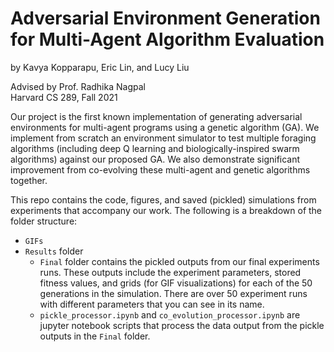 # Adversarial Environment Generation for Multi-Agent Algorithm Evaluation
by Kavya Kopparapu, Eric Lin, and Lucy Liu  

Advised by Prof. Radhika Nagpal  
Harvard CS 289, Fall 2021  

Our project is the first known implementation of generating adversarial environments for multi-agent programs using a genetic algorithm (GA). We implement from scratch an environment simulator to test multiple foraging algorithms (including deep Q learning and biologically-inspired swarm algorithms) against our proposed GA. We also demonstrate significant improvement from co-evolving these multi-agent and genetic algorithms together.  

This repo contains the code, figures, and saved (pickled) simulations from experiments that accompany our work. The following is a breakdown of the folder structure:
* `GIFs`
* `Results` folder
    * `Final` folder contains the pickled outputs from our final experiments runs. These outputs include the experiment parameters, stored fitness values, and grids (for GIF visualizations) for each of the 50 generations in the simulation. There are over 50 experiment runs with different parameters that you can see in its name. 
    * `pickle_processor.ipynb` and `co_evolution_processor.ipynb` are jupyter notebook scripts that process the data output from the pickle outputs in the  `Final` folder.
